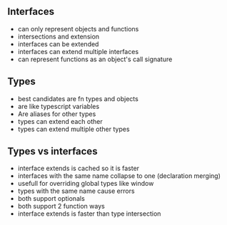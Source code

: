 ## Interfaces

- can only represent objects and functions
- intersections and extension 
- interfaces can be extended 
- interfaces can extend multiple interfaces 
- can represent functions as an object's call signature 

## Types

- best candidates are fn types and objects
- are like typescript variables
- Are aliases for other types
- types can extend each other
- types can extend multiple other types

## Types vs interfaces

- interface extends is cached so it is faster
- interfaces with the same name collapse to one (declaration merging)
- usefull for overriding global types like window
- types with the same name cause errors
- both support optionals
- both support 2 function ways
- interface extends is faster than type intersection
